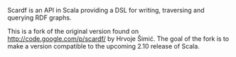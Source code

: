 Scardf is an API in Scala providing a DSL for writing, traversing and querying RDF graphs.

This is a fork of the original version found on http://code.google.com/p/scardf/ by Hrvoje Šimić.
The goal of the fork is to make a version compatible to the upcoming 2.10 release of Scala.
